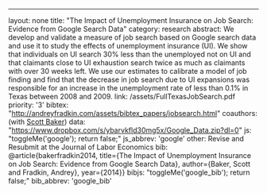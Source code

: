 ---
layout: none
title: "The Impact of Unemployment Insurance on Job Search: Evidence from Google Search Data"
category: research
abstract: We develop and validate a measure of job search based on Google search data and use it to study the effects of unemployment insurance (UI). We show that individuals on UI search 30% less than the unemployed not on UI and that claimants close to UI exhaustion search twice as much as claimants with over 30 weeks left. We use our estimates to calibrate a model of job finding and find that the decrease in job search due to UI expansions was responsible for an increase in the unemployment rate of less than 0.1% in Texas between 2008 and 2009.
link: /assets/FullTexasJobSearch.pdf
priority: '3'
bibtex: "http://andreyfradkin.com/assets/bibtex_papers/jobsearch.html"
coauthors: (with <a href = "https://sites.google.com/site/srbaker/"> Scott Baker</a>)
data: "https://www.dropbox.com/s/ybarvkfld30mg5x/Google_Data.zip?dl=0"
js: "toggleMe('google'); return false;"
js_abbrev: 'google'
other: Revise and Resubmit at the Journal of Labor Economics
bib: <br> @article{bakerfradkin2014,
  title={The Impact of Unemployment Insurance on Job Search&#58; Evidence from Google Search Data},
  author={Baker, Scott and Fradkin, Andrey},
  year={2014}}
bibjs: "toggleMe('google_bib'); return false;"
bib_abbrev: 'google_bib'
